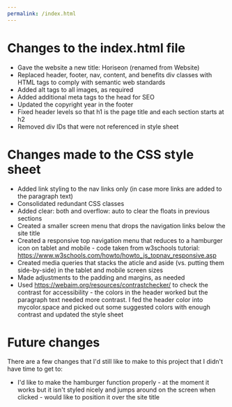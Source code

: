 ```yaml
---
permalink: /index.html
---
```


# Changes to the index.html file
+ Gave the website a new title: Horiseon (renamed from Website)  
+ Replaced header, footer, nav, content, and benefits div classes with HTML tags to comply with semantic web standards    
+ Added alt tags to all images, as required  
+ Added additional meta tags to the head for SEO
+ Updated the copyright year in the footer
+ Fixed header levels so that h1 is the page title and each section starts at h2
+ Removed div IDs that were not referenced in style sheet
  
# Changes made to the CSS style sheet
+ Added link styling to the nav links only (in case more links are added to the paragraph text)
+ Consolidated redundant CSS classes
+ Added clear: both and overflow: auto to clear the floats in previous sections
+ Created a smaller screen menu that drops the navigation links below the site title
+ Created a responsive top navigation menu that reduces to a hamburger icon on tablet and mobile - code taken from w3schools tutorial: https://www.w3schools.com/howto/howto_js_topnav_responsive.asp
+ Created media queries that stacks the aticle and aside (vs. putting them side-by-side) in the tablet and mobile screen sizes
+ Made adjustments to the padding and margins, as needed
+ Used https://webaim.org/resources/contrastchecker/ to check the contrast for accessibility - the colors in the header worked but the paragraph text needed more contrast. I fed the header color into mycolor.space and picked out some suggested colors with enough contrast and updated the style sheet

# Future changes
There are a few changes that I'd still like to make to this project that I didn't have time to get to:
+ I'd like to make the hamburger function properly - at the moment it works but it isn't styled nicely and jumps around on the screen when clicked - would like to position it over the site title

